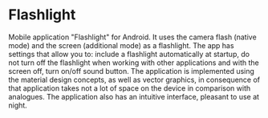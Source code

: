 # Flashlight
Mobile application "Flashlight" for Android.
It uses the camera flash (native mode) and the screen (additional mode) as a flashlight.
The app has settings that allow you to: include a flashlight automatically at startup, do not turn off the flashlight when working with other applications and with the screen off, turn on/off sound button.
The application is implemented using the material design concepts, as well as vector graphics, in consequence of that application takes not a lot of space on the device in comparison with analogues.
The application also has an intuitive interface, pleasant to use at night.
